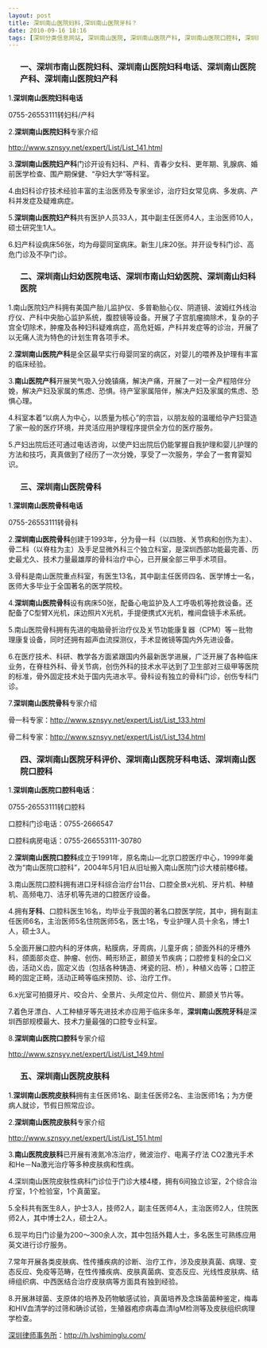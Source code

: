 ```yaml
---
layout: post
title: 深圳南山医院妇科,深圳南山医院牙科？
date: 2010-09-16 18:16
tags: [深圳分类信息网站, 深圳南山医院, 深圳南山医院产科, 深圳南山医院口腔科, 深圳南山医院妇产科, 深圳南山医院妇科电话, 深圳南山医院牙科电话, 深圳南山医院牙科评价, 深圳南山医院皮肤科, 深圳南山医院骨科电话, 深圳南山妇科医院, 深圳市南山医院妇科]
---
```

<ol>
<h3>一、深圳市南山医院妇科、深圳南山医院妇科电话、深圳南山医院产科、深圳南山医院妇产科</h3>
</ol>
1.<strong>深圳南山医院妇科电话</strong>

0755-26553111转妇科/产科

2.<strong>深圳南山医院妇科</strong>专家介绍

<a href="http://www.sznsyy.net/expert/List/List_141.html" target="_blank">http://www.sznsyy.net/expert/List/List_141.html</a>

3.<strong>深圳南山医院妇产科</strong>门诊开设有妇科、产科、青春少女科、更年期、乳腺病、婚前医学检查、围产期保健、“孕妇大学”等科室。

4.由妇科诊疗技术经验丰富的主治医师及专家坐诊，治疗妇女常见病、多发病、产科并发症及疑难病症。

5.<strong>深圳南山医院妇产科</strong>共有医护人员33人，其中副主任医师4人，主治医师10人，硕士研究生1人。

6.妇产科设病床56张，均为母婴同室病床。新生儿床20张。并开设专科门诊、高危门诊及不孕门诊。
<ol>
<h3>二、深圳南山妇幼医院电话、深圳市南山妇幼医院、深圳南山妇科医院</h3>
</ol>
1.南山医院妇产科拥有美国产胎儿监护仪、多普勒胎心仪、阴道镜、波姆红外线治疗仪、产科中央胎心监护系统，腹腔镜等设备。开展了子宫肌瘤摘除术，复杂的子宫全切除术，肿瘤及各种妇科疑难病症，高危妊娠，产科并发症等的诊治，开展了以无痛人流为特色的计划生育各项手术。

2.<strong>深圳南山医院产科</strong>是全区最早实行母婴同室的病区，对婴儿的喂养及护理有丰富的临床经验。

3.<strong>南山医院产科</strong>开展笑气吸入分娩镇痛，解决产痛，开展了一对一全产程陪伴分娩，解决产妇及家属的焦虑、恐惧。待产室家属陪伴，解决产妇及家属的焦虑、恐惧心理。

4.科室本着“以病人为中心，以质量为核心”的宗旨，以朋友般的温暖给孕产妇营造了家一般的医疗环境，并灵活应用护理程序提供全方位的医疗服务。

5.产妇出院后还可通过电话咨询，以使产妇出院后仍能掌握自我护理和婴儿护理的方法和技巧，真真做到了经历了一次分娩，享受了一次服务，学会了一套育婴知识。
<ol>
<h3>三、深圳南山医院骨科</h3>
</ol>
1.<strong>深圳南山医院骨科电话</strong>

0755-26553111转骨科

2.<strong>深圳南山医院骨科</strong>创建于1993年，分为骨一科（以四肢、关节病和创伤为主）、骨二科（以脊柱为主）及手足显微外科三个独立科室，是深圳西部功能最完善、历史最尤久、技术力量最雄厚的骨科治疗中心，已开展全部三甲手术项目。

3.骨科是南山医院重点科室，有医生13名，其中副主任医师四名、医学博士一名，医师大多毕业于全国著名的医学院校。

4.<strong>深圳南山医院骨科</strong>设有病床50张，配备心电监护及人工呼吸机等抢救设备。还配备了C型臂X光机，床边照片X光机，手提便携式X光机，椎间盘镜手术系统。

5.南山医院骨科拥有先进的电脑骨折治疗仪及关节功能康复器（CPM）等－批物理康复设备，同时还拥有超声血流探测仪，手术显微镜等国内外先进设备。

6.在医疗技术、科研、教学各方面紧跟国内外最新医学进展，广泛开展了各种临床业务，在脊柱外科、骨关节病，创伤外科的技术水平达到了卫生部对三级甲等医院的标准，骨外固定技术处于国内先进水平。骨科设有独立的骨科门诊，创伤专科门诊。

7.<strong>深圳南山医院骨科</strong>专家介绍

骨一科专家：<a href="http://www.sznsyy.net/expert/List/List_133.html" target="_blank">http://www.sznsyy.net/expert/List/List_133.html</a>

骨二科专家：<a href="http://www.sznsyy.net/expert/List/List_134.html" target="_blank">http://www.sznsyy.net/expert/List/List_134.html</a>
<ol>
<h3>四、深圳南山医院牙科评价、深圳南山医院牙科电话、深圳南山医院口腔科</h3>
</ol>
1.<strong>深圳南山医院口腔科电话</strong>：

0755-26553111转口腔科

口腔科门诊电话：0755-2666547

口腔科病房电话：0755-266553111-30780

2.<strong>深圳南山医院口腔科</strong>成立于1991年，原名南山—北京口腔医疗中心，1999年羹改为“南山医院口腔科”，2004年5月1日从旧址搬入南山医院门诊大楼前楼6楼。

3.南山医院口腔科拥有进口牙科综合治疗台11台、口腔全景x光机、牙片机、种植机、高频电刀、洁牙机等先进的口腔医疗设备。

4.拥有<strong>牙科</strong>、口腔科医生16名，均毕业于我国的著名口腔医学院，其中，拥有副主任医师6名，主治医师5名住院医师5名，医士1名，专业护理人员十余名，博士1人，硕士3人。

5.全面开展口腔内科的牙体病，粘膜病，牙周病，儿童牙病；颌面外科的牙槽外科，颌面部炎症、肿瘤、创伤、畸形矫正，颞颌关节疾病；口腔修复科的全口义齿，活动义齿，固定义齿（包括各种铸造、烤瓷的冠、桥），种植义齿等；口腔正畸的固定正畸，活动正畸等临床预防、诊、治疗工作。

6.x光室可拍摄牙片、咬合片、全景片、头颅定位片、侧位片、颞颌关节片等。

7.着色牙漂白、人工种植牙等先进技术亦应用于临床多年，<strong>深圳南山医院牙科</strong>是深圳西部规模最大、技术力量最强的口腔专业科室。

8.<strong>深圳南山医院口腔科</strong>专家介绍

<a href="http://www.sznsyy.net/expert/List/List_149.html" target="_blank">http://www.sznsyy.net/expert/List/List_149.html</a>
<ol>
<h3>五、深圳南山医院皮肤科</h3>
</ol>
1.<strong>深圳南山医院皮肤科</strong>拥有主任医师1名、副主任医师2名、主治医师1名；为方便病人就诊，节假日照常应诊。

2.<strong>深圳南山医院皮肤科</strong>专家介绍

<a href="http://www.sznsyy.net/expert/List/List_151.html" target="_blank">http://www.sznsyy.net/expert/List/List_151.html</a>

3.<strong>南山医院皮肤科</strong>已开展有液氮冷冻治疗，微波治疗、电离子疗法 CO2激光手术和He－Na激光治疗等多种皮肤病和性病。

4.深圳南山医院皮肤性病科门诊位于门诊大楼4楼，拥有6间独立诊室，2个综合治疗室，1个检验室，1个真菌室。

5.全科共有医生8人，护士3人，技师2人，副主任医师4人，主治医师2人，住院医师2人，其中博士2人，硕士2人。

6.现平均日门诊量为200～300余人次，其中包括外籍人士，多名医生可熟练应用英文进行诊疗服务。

7.常年开展各类皮肤病、性传播疾病的诊断、治疗工作，涉及皮肤真菌、病理、变态反应、免疫等范畴，在性传播疾病、皮肤真菌病、变态反应、光线性皮肤病、结缔组织病、中西医结合治疗皮肤病等方面具有独到经验。

8.开展淋球菌、支原体的培养及药物敏感试验，真菌培养及念珠菌菌种鉴定，梅毒和HIV血清学的过筛和确诊试验，生殖器疱疹病毒血清IgM检测等及皮肤组织病理学检查。

<a href="http://h.lvshiminglu.com/">深圳律师事务所</a>：<a href="http://h.lvshiminglu.com/">http://h.lvshiminglu.com/</a>

